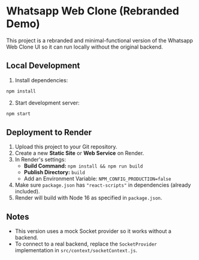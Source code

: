 # Whatsapp Web Clone (Rebranded Demo)

This project is a rebranded and minimal-functional version of the Whatsapp Web Clone UI so it can run locally without the original backend.

## Local Development
1. Install dependencies:
```bash
npm install
```
2. Start development server:
```bash
npm start
```

## Deployment to Render
1. Upload this project to your Git repository.
2. Create a new **Static Site** or **Web Service** on Render.
3. In Render's settings:
   - **Build Command:** `npm install && npm run build`
   - **Publish Directory:** `build`
   - Add an Environment Variable: `NPM_CONFIG_PRODUCTION=false`
4. Make sure `package.json` has `"react-scripts"` in dependencies (already included).
5. Render will build with Node 16 as specified in `package.json`.

## Notes
- This version uses a mock Socket provider so it works without a backend.
- To connect to a real backend, replace the `SocketProvider` implementation in `src/context/socketContext.js`.
